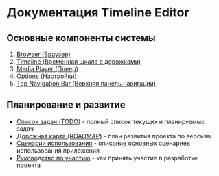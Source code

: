 # Документация Timeline Editor

## Основные компоненты системы

1. [Browser (Браузер)](browser.md)
2. [Timeline (Временная шкала с дорожками)](timeline.md)
3. [Media Player (Плеер)](media-player.md)
4. [Options (Настройки)](options.md)
5. [Top Navigation Bar (Верхняя панель навигации)](top-nav-bar.md)

## Планирование и развитие

- [Список задач (TODO)](../TODO.md) - полный список текущих и планируемых задач
- [Дорожная карта (ROADMAP)](../ROADMAP.md) - план развития проекта по версиям
- [Сценарии использования](../SCENARIO.md) - описание основных сценариев использования приложения
- [Руководство по участию](../CONTRIBUTING.md) - как принять участие в разработке проекта
